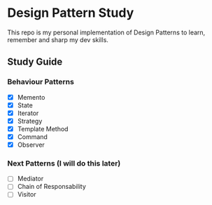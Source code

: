 # Design Pattern Study
This repo is my personal implementation of Design Patterns to learn, remember and sharp my dev skills.

## Study Guide

### Behaviour Patterns
- [x] Memento
- [x] State
- [x] Iterator 
- [x] Strategy
- [x] Template Method
- [x] Command
- [x] Observer

### Next Patterns (I will do this later)
- [ ] Mediator
- [ ] Chain of Responsability
- [ ] Visitor
